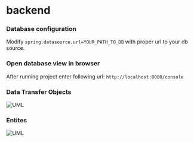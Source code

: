 # backend

### Database configuration
Modify ```spring.datasource.url=YOUR_PATH_TO_DB``` with proper url to your db source.

### Open database view in browser
After running project enter following url:
```http://localhost:8080/console```

### Data Transfer Objects
![UML](./diagrams/dtos/dtos.svg)

### Entites
![UML](./diagrams/entities/entities.svg)
